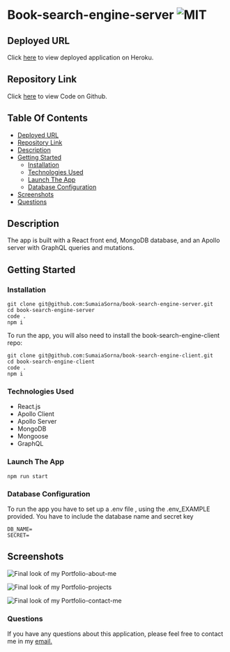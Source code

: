 # Book-search-engine-server ![MIT](https://img.shields.io/static/v1?label=MIT&message=License&color=green)

## Deployed URL

Click [here](#) to view deployed application on Heroku.

## Repository Link

Click [here](#) to view Code on Github.

## Table Of Contents

- [Deployed URL](#deployed-url)
- [Repository Link](#repository-link)
- [Description](#description)
- [Getting Started](#getting-started)
  - [Installation](#installation)
  - [Technologies Used](#technologies-used)
  - [Launch The App](#launch-the-app)
  - [Database Configuration](#database-configuration)
- [Screenshots](#screenshots)
- [Questions](#questions)

## Description

The app is built with a React front end, MongoDB database, and an Apollo server with GraphQL queries and mutations.

## Getting Started

### Installation

```
git clone git@github.com:SumaiaSorna/book-search-engine-server.git
cd book-search-engine-server
code .
npm i
```

To run the app, you will also need to install the book-search-engine-client repo:

```
git clone git@github.com:SumaiaSorna/book-search-engine-client.git
cd book-search-engine-client
code .
npm i
```

### Technologies Used

- React.js
- Apollo Client
- Apollo Server
- MongoDB
- Mongoose
- GraphQL

### Launch The App

```
npm run start
```

### Database Configuration

To run the app you have to set up a .env file , using the .env_EXAMPLE provided. You have to include the database name and secret key

```
DB_NAME=
SECRET=
```

## Screenshots

![Final look of my Portfolio-about-me](./src/assets/screenshots/#)

![Final look of my Portfolio-projects](./src/assets/screenshots/#)

![Final look of my Portfolio-contact-me](./src/assets/screenshots/#)

### Questions

If you have any questions about this application, please feel free to contact me in my <a href="mailto:sorna.sumaia@gmail.com">email.</a>

